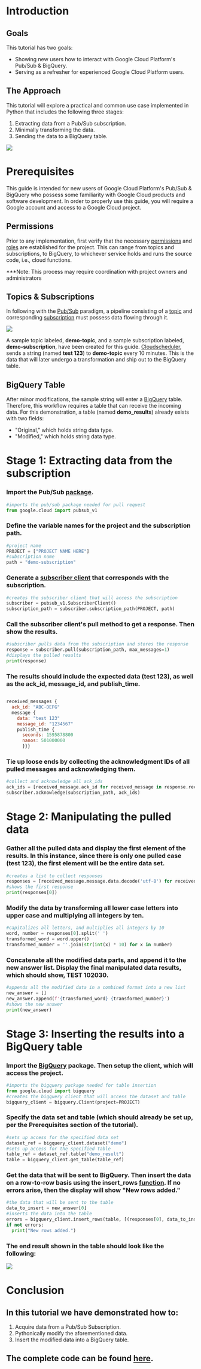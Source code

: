 # **Introduction**

## Goals
This tutorial has two goals:
*   Showing new users how to interact with Google Cloud Platform's Pub/Sub & BigQuery.
*   Serving as a refresher for experienced Google Cloud Platform users.


## The Approach

This tutorial will explore a practical and common use case implemented in Python that includes the following three stages: 

1.  Extracting data from a Pub/Sub subscription.
2.  Minimally transforming the data.
3.  Sending the data to a BigQuery table.

![](https://github.com/JohnYoon13/GCP/blob/master/images/image0.png) 


# **Prerequisites**

This guide is intended for new users of Google Cloud Platform's Pub/Sub & BigQuery who possess some familiarity with Google Cloud products and software development. In order to properly use this guide, you will require a Google account and access to a Google Cloud project.


## Permissions
Prior to any implementation, first verify that the necessary [permissions](https://cloud.google.com/iam/docs/permissions-reference) and [roles](https://cloud.google.com/iam/docs/understanding-roles) are established for the project. This can range from topics and subscriptions, to BigQuery, to whichever service holds and runs the source code, i.e., cloud functions.

***Note: This process may require coordination with project owners and administrators

## Topics & Subscriptions
In following with the [Pub/Sub](https://cloud.google.com/pubsub/architecture) paradigm, a pipeline consisting of a [topic](https://cloud.google.com/pubsub/docs/admin#managing_topics) and corresponding [subscription](https://cloud.google.com/pubsub/docs/admin#manage_subs) must possess data flowing through it. 

![](https://github.com/JohnYoon13/GCP/blob/master/images/pubsub.png) 

A sample topic labeled, __demo-topic__, and a sample subscription labeled, __demo-subscription__, have been created for this guide. [Cloudscheduler](https://cloud.google.com/scheduler/docs/quickstart), sends a string (named __test 123__) to __demo-topic__ every 10 minutes. This is the data that will later undergo a transformation and ship out to the BigQuery table.

## BigQuery Table
After minor modifications, the sample string will enter a [BigQuery](https://cloud.google.com/bigquery/docs/quickstarts/quickstart-web-ui) table. Therefore, this workflow requires a table that can receive the incoming data. For this demonstration, a table (named __demo_results__) already exists with two fields: 
* "Original," which holds string data type. 
* "Modified," which holds string data type.


# **Stage 1: Extracting data from the subscription**

### Import the Pub/Sub [package](https://cloud.google.com/pubsub/docs/reference/service_apis_overview).
```python
#imports the pub/sub package needed for pull request
from google.cloud import pubsub_v1
```
### Define the variable names for the project and the subscription path.
```python
#project name
PROJECT = ["PROJECT NAME HERE"]
#subscription name
path = "demo-subscription"
```

### Generate a [subscriber client](https://googleapis.dev/python/pubsub/latest/subscriber/api/client.html) that corresponds with the subscription.
```python
#creates the subscriber client that will access the subscription
subscriber = pubsub_v1.SubscriberClient()
subscription_path = subscriber.subscription_path(PROJECT, path)
```

### Call the subscriber client's pull method to get a response. Then show the results.
```python
#subscriber pulls data from the subscription and stores the response
response = subscriber.pull(subscription_path, max_messages=1)
#displays the pulled results
print(response)
```

### The results should include the expected data (__test 123__), as well as the ack_id, message_id, and publish_time. 
```javascript

received_messages {
  ack_id: "ABC-DEFG"
  message {
    data: "test 123"
    message_id: "1234567"
    publish_time {
      seconds: 1595878800
      nanos: 501000000
      }}}
```


### Tie up loose ends by collecting the acknowledgment IDs of all pulled messages and acknowledging them. 
```python
#collect and acknowledge all ack_ids
ack_ids = [received_message.ack_id for received_message in response.received_messages]
subscriber.acknowledge(subscription_path, ack_ids)
```

# **Stage 2: Manipulating the pulled data**

### Gather all the pulled data and display the first element of the results. In this instance, since there is only one pulled case (__test 123__), the first element will be the entire data set. 
```python
#creates a list to collect responses
responses = [received_message.message.data.decode('utf-8') for received_message in response.received_messages]
#shows the first response
print(responses[0])

```
### Modify the data by transforming all lower case letters into upper case and multiplying all integers by ten.
```python
#capitalizes all letters, and multiplies all integers by 10
word, number = responses[0].split(' ')
transformed_word = word.upper()
transformed_number = ''.join(str(int(x) * 10) for x in number)
```

### Concatenate all the modified data parts, and append it to the new answer list. Display the final manipulated data results, which should show, __TEST 102030__.
```python
#appends all the modified data in a combined format into a new list
new_answer = []
new_answer.append(f'{transformed_word} {transformed_number}')
#shows the new answer
print(new_answer)
```

# **Stage 3: Inserting the results into a BigQuery table**

### Import the [BigQuery](https://googleapis.dev/python/bigquery/latest/generated/google.cloud.bigquery.client.Client.html) package. Then setup the client, which will access the project.
```python
#imports the bigquery package needed for table insertion
from google.cloud import bigquery
#creates the bigquery client that will access the dataset and table
bigquery_client = bigquery.Client(project=PROJECT)
```

### Specify the data set and table (which should already be set up, per the **Prerequisites** section of the tutorial).
```python
#sets up access for the specified data set
dataset_ref = bigquery_client.dataset("demo")
#sets up access for the specified table
table_ref = dataset_ref.table("demo_result")
table = bigquery_client.get_table(table_ref)
```

### Get the data that will be sent to BigQuery. Then insert the data on a row-to-row basis using the **insert_rows** [function](https://googleapis.dev/python/bigquery/latest/generated/google.cloud.bigquery.client.Client.html). If no errors arise, then the display will show "New rows added."
```python
#the data that will be sent to the table
data_to_insert = new_answer[0]
#inserts the data into the table 
errors = bigquery_client.insert_rows(table, [(responses[0], data_to_insert)])
if not errors:
  print("New rows added.")
```

### The end result shown in the table should look like the following:

![](https://github.com/JohnYoon13/GCP/blob/master/images/image2.png) 

# Conclusion
## In this tutorial we have demonstrated how to:
1. Acquire data from a Pub/Sub Subscription.
2. Pythonically modify the aforementioned data.
3. Insert the modified data into a BigQuery table.

## The complete code can be found [here](https://github.com/JohnYoon13/GCP/blob/master/gcp.py).
